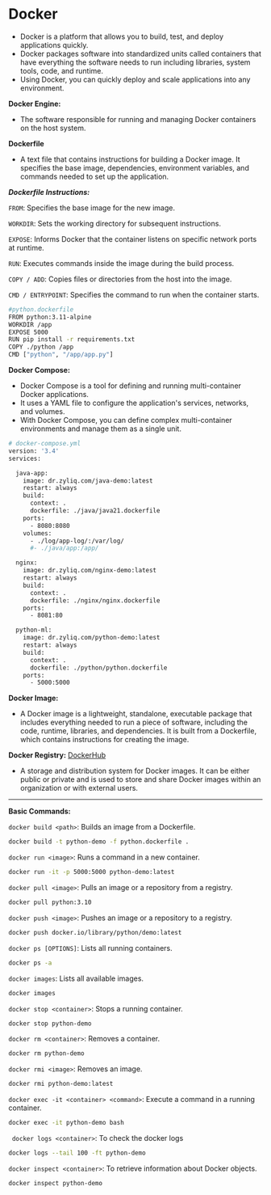 # Docker

* Docker is a platform that allows you to build, test, and deploy applications quickly. 
* Docker packages software into standardized units called containers that have everything the software needs to run including libraries, system tools, code, and runtime.
* Using Docker, you can quickly deploy and scale applications into any environment.


**Docker Engine:**
- The software responsible for running and managing Docker containers on the host system.

**Dockerfile**
- A text file that contains instructions for building a Docker image. It specifies the base image, dependencies, environment variables, and commands needed to set up the application.

***Dockerfile Instructions:***

`FROM`: Specifies the base image for the new image.

`WORKDIR`: Sets the working directory for subsequent instructions.

`EXPOSE`: Informs Docker that the container listens on specific network ports at runtime.

`RUN`: Executes commands inside the image during the build process.

`COPY / ADD`: Copies files or directories from the host into the image.

`CMD / ENTRYPOINT`: Specifies the command to run when the container starts.

```bash
#python.dockerfile
FROM python:3.11-alpine
WORKDIR /app
EXPOSE 5000
RUN pip install -r requirements.txt
COPY ./python /app
CMD ["python", "/app/app.py"]
```

**Docker Compose:**
- Docker Compose is a tool for defining and running multi-container Docker applications.
- It uses a YAML file to configure the application's services, networks, and volumes.
- With Docker Compose, you can define complex multi-container environments and manage them as a single unit.

```bash
# docker-compose.yml
version: '3.4'
services:

  java-app:
    image: dr.zyliq.com/java-demo:latest
    restart: always
    build:
      context: .
      dockerfile: ./java/java21.dockerfile
    ports:
      - 8080:8080
    volumes:
      - ./log/app-log/:/var/log/
      #- ./java/app:/app/

  nginx:
    image: dr.zyliq.com/nginx-demo:latest
    restart: always
    build:
      context: .
      dockerfile: ./nginx/nginx.dockerfile
    ports:
      - 8081:80

  python-ml:
    image: dr.zyliq.com/python-demo:latest
    restart: always
    build:
      context: .
      dockerfile: ./python/python.dockerfile
    ports:
      - 5000:5000
```

**Docker Image:**
- A Docker image is a lightweight, standalone, executable package that includes everything needed to run a piece of software, including the code, runtime, libraries, and dependencies. It is built from a Dockerfile, which contains instructions for creating the image.

**Docker Registry:** [DockerHub](https://hub.docker.com/)
- A storage and distribution system for Docker images. It can be either public or private and is used to store and share Docker images within an organization or with external users.


*******
**Basic Commands:**

`docker build <path>`: Builds an image from a Dockerfile.

```bash
docker build -t python-demo -f python.dockerfile .
```

`docker run <image>`: Runs a command in a new container.

```bash
docker run -it -p 5000:5000 python-demo:latest
```

`docker pull <image>`: Pulls an image or a repository from a registry.

```bash
docker pull python:3.10
```

`docker push <image>`: Pushes an image or a repository to a registry.

```bash
docker push docker.io/library/python/demo:latest
```
`docker ps [OPTIONS]`: Lists all running containers.

```bash
docker ps -a
```

`docker images`: Lists all available images.

```bash
docker images
```

`docker stop <container>`: Stops a running container.

```bash
docker stop python-demo
```

`docker rm <container>`: Removes a container.

```bash
docker rm python-demo
```

`docker rmi <image>`: Removes an image.

```bash
docker rmi python-demo:latest
```

`docker exec -it <container> <command>`: Execute a command in a running container.


```bash
docker exec -it python-demo bash
```

` docker logs <container>`: To check the docker logs

```bash
docker logs --tail 100 -ft python-demo
```

`docker inspect <container>`: To retrieve information about Docker objects.

```bash
docker inspect python-demo
```   
